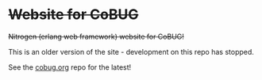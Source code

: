 ~~Website for CoBUG~~
=================

~~Nitrogen (erlang web framework) website for CoBUG!~~

This is an older version of the site - development on this repo has stopped.

See the [cobug.org](https://github.com/CoBUG/cobug.org) repo for the latest!
